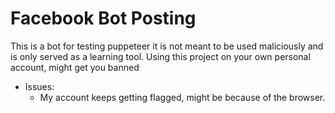 # Facebook Bot Posting

This is a bot for testing puppeteer it is not meant to be used maliciously and is only served as a learning tool.
Using this project on your own personal account, might get you banned

- Issues:
  - My account keeps getting flagged, might be because of the browser.